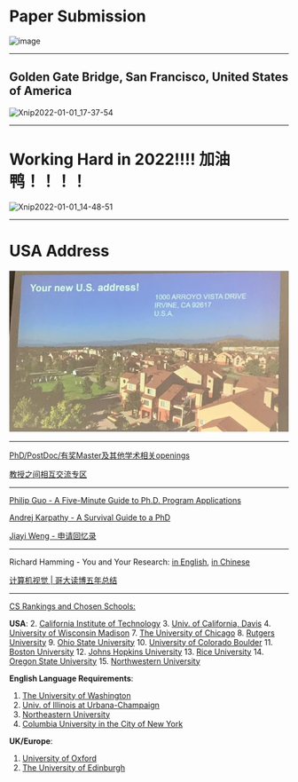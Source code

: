 # Paper Submission

![image](https://user-images.githubusercontent.com/31528604/148673263-528686ec-c16d-4f03-9766-1b9fbdb7ae86.png)

---

## Golden Gate Bridge, San Francisco, United States of America

![Xnip2022-01-01_17-37-54](https://user-images.githubusercontent.com/31528604/147847921-33cfc480-211b-46b6-98c1-af62bd212f54.jpg)

---

# Working Hard in 2022!!!! 加油鸭！！！！

![Xnip2022-01-01_14-48-51](https://user-images.githubusercontent.com/31528604/147847857-de3fb33b-f23a-411f-94a6-b1d1c6bf24e6.jpg)

---

# USA Address 

<p align="center">
  <img src='USA_Address.JPG'>
</p>

---

[PhD/PostDoc/有奖Master及其他学术相关openings](https://www.1point3acres.com/bbs/forum-173-1.html)

[教授之间相互交流专区](https://www.1point3acres.com/bbs/forum.php?mod=forumdisplay&fid=328)

---

[Philip Guo - A Five-Minute Guide to Ph.D. Program Applications](https://pg.ucsd.edu/PhD-application-tips.htm)

[Andrej Karpathy - A Survival Guide to a PhD](http://karpathy.github.io/2016/09/07/phd/)

[Jiayi Weng - 申请回忆录](https://trinkle23897.github.io/posts/application)

---

Richard Hamming - You and Your Research: [in English](http://www.cs.virginia.edu/~robins/YouAndYourResearch.html), [in Chinese](http://www.yidianzixun.com/article/0LZ4zQZV)

[计算机视觉 | 哥大读博五年总结](https://zhuanlan.zhihu.com/p/338193330)

---

[CS Rankings and Chosen Schools: ](http://csrankings.org/#/index?all&us)

**USA**:
2. [California Institute of Technology](https://gradoffice.caltech.edu/admissions/FAQ)
3. [Univ. of California, Davis](https://grad.ucdavis.edu/english-language-examinations)
4. [University of Wisconsin Madison](https://grad.wisc.edu/apply/requirements/)
7. [The University of Chicago](https://grad.uchicago.edu/admissions/apply/english-language-requirements/)
8. [Rutgers University](https://grad.rutgers.edu/admissions/international-students)
9. [Ohio State University](http://gpadmissions.osu.edu/intl/additional-requirements-to-apply.html)
10. [University of Colorado Boulder](https://www.colorado.edu/graduateschool/admissions/prepare-apply/international-students/english-proficiency-requirements)
11. [Boston University](https://www.bu.edu/eng/prospective-graduate/apply/international-students/)
12. [Johns Hopkins University](https://engineering.jhu.edu/admissions/graduate-admissions/full-time-programs/how-to-apply/international-students/)
13. [Rice University](https://graduate.rice.edu/admissions/application-faq)
14. [Oregon State University](https://gradschool.oregonstate.edu/admissions/international)
15. [Northwestern University](https://www.mccormick.northwestern.edu/computer-science/academics/graduate/admissions/faq.html#english)

**English Language Requirements**:

1. [The University of Washington](https://grad.uw.edu/admission/understanding-the-application-process/international-applicant-information/english-proficiency-tests/)
2. [Univ. of Illinois at Urbana-Champaign](https://grad.illinois.edu/admissions/instructions/04c)
3. [Northeastern University](https://coe.northeastern.edu/academics-experiential-learning/graduate-school-of-engineering/graduate-admissions/)
4. [Columbia University in the City of New York](https://www.gradengineering.columbia.edu/faq/standardized-test-scores)

**UK/Europe**:

1. [University of Oxford](https://www.ox.ac.uk/admissions/graduate/applying-to-oxford/application-guide/qualifications-languages-funding#content-tab--4)
2. [The University of Edinburgh](https://www.ed.ac.uk/studying/postgraduate/applying/your-application/entry-requirements/english-requirements/approved-universities)
